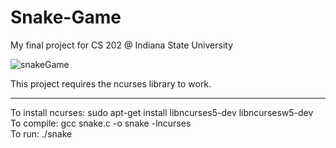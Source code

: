 
# Snake-Game
My final project for CS 202 @ Indiana State University

![snakeGame](https://user-images.githubusercontent.com/80560060/129496519-e42623a2-7cfd-423f-9c0c-4964b0dd62cc.gif)

This project requires the ncurses library to work. <br>
<hr>
To install ncurses: sudo apt-get install libncurses5-dev libncursesw5-dev <br>
To compile: gcc snake.c -o snake -lncurses <br>
To run: ./snake


